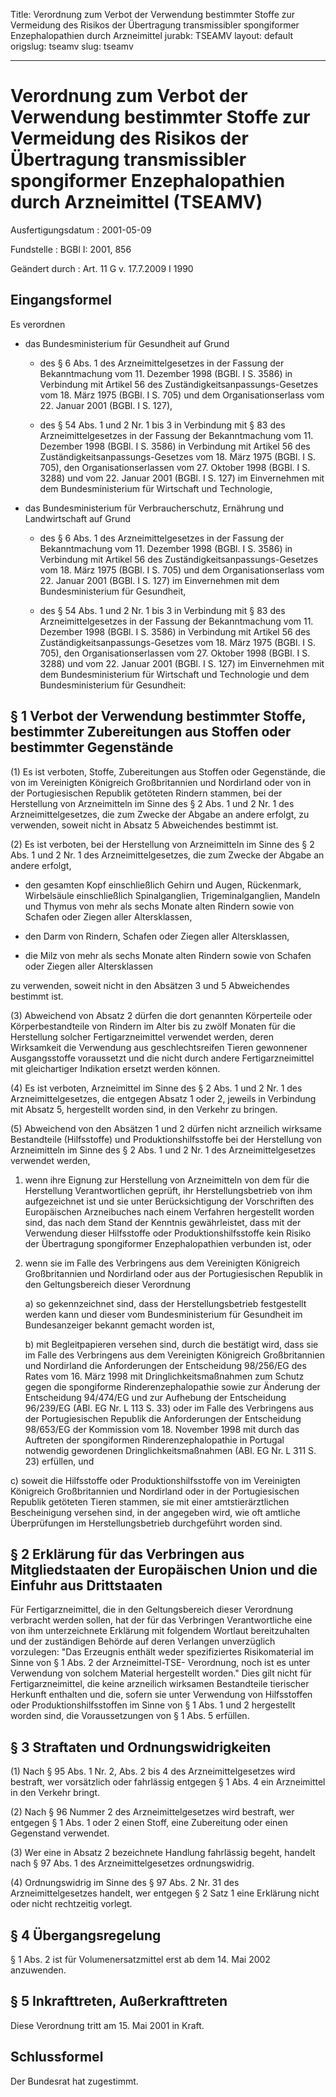Title: Verordnung zum Verbot der Verwendung bestimmter Stoffe zur Vermeidung des Risikos
  der Übertragung transmissibler spongiformer Enzephalopathien durch Arzneimittel
jurabk: TSEAMV
layout: default
origslug: tseamv
slug: tseamv

---

# Verordnung zum Verbot der Verwendung bestimmter Stoffe zur Vermeidung des Risikos der Übertragung transmissibler spongiformer Enzephalopathien durch Arzneimittel (TSEAMV)

Ausfertigungsdatum
:   2001-05-09

Fundstelle
:   BGBl I: 2001, 856

Geändert durch
:   Art. 11 G v. 17.7.2009 I 1990



## Eingangsformel

Es verordnen

-   das Bundesministerium für Gesundheit auf Grund

    -   des § 6 Abs. 1 des Arzneimittelgesetzes in der Fassung der
        Bekanntmachung vom 11. Dezember 1998 (BGBl. I S. 3586) in Verbindung
        mit Artikel 56 des Zuständigkeitsanpassungs-Gesetzes vom 18. März 1975
        (BGBl. I S. 705) und dem Organisationserlass vom 22. Januar 2001
        (BGBl. I S. 127),


    -   des § 54 Abs. 1 und 2 Nr. 1 bis 3 in Verbindung mit § 83 des
        Arzneimittelgesetzes in der Fassung der Bekanntmachung vom 11.
        Dezember 1998 (BGBl. I S. 3586) in Verbindung mit Artikel 56 des
        Zuständigkeitsanpassungs-Gesetzes vom 18. März 1975 (BGBl. I S. 705),
        den Organisationserlassen vom 27. Oktober 1998 (BGBl. I S. 3288) und
        vom 22. Januar 2001 (BGBl. I S. 127) im Einvernehmen mit dem
        Bundesministerium für Wirtschaft und Technologie,





-   das Bundesministerium für Verbraucherschutz, Ernährung und
    Landwirtschaft auf Grund

    -   des § 6 Abs. 1 des Arzneimittelgesetzes in der Fassung der
        Bekanntmachung vom 11. Dezember 1998 (BGBl. I S. 3586) in Verbindung
        mit Artikel 56 des Zuständigkeitsanpassungs-Gesetzes vom 18. März 1975
        (BGBl. I S. 705) und dem Organisationserlass vom 22. Januar 2001
        (BGBl. I S. 127) im Einvernehmen mit dem Bundesministerium für
        Gesundheit,


    -   des § 54 Abs. 1 und 2 Nr. 1 bis 3 in Verbindung mit § 83 des
        Arzneimittelgesetzes in der Fassung der Bekanntmachung vom 11.
        Dezember 1998 (BGBl. I S. 3586) in Verbindung mit Artikel 56 des
        Zuständigkeitsanpassungs-Gesetzes vom 18. März 1975 (BGBl. I S. 705),
        den Organisationserlassen vom 27. Oktober 1998 (BGBl. I S. 3288) und
        vom 22. Januar 2001 (BGBl. I S. 127) im Einvernehmen mit dem
        Bundesministerium für Wirtschaft und Technologie und dem
        Bundesministerium für Gesundheit:








## § 1 Verbot der Verwendung bestimmter Stoffe, bestimmter Zubereitungen aus Stoffen oder bestimmter Gegenstände

(1) Es ist verboten, Stoffe, Zubereitungen aus Stoffen oder
Gegenstände, die von im Vereinigten Königreich Großbritannien und
Nordirland oder von in der Portugiesischen Republik getöteten Rindern
stammen, bei der Herstellung von Arzneimitteln im Sinne des § 2 Abs. 1
und 2 Nr. 1 des Arzneimittelgesetzes, die zum Zwecke der Abgabe an
andere erfolgt, zu verwenden, soweit nicht in Absatz 5 Abweichendes
bestimmt ist.

(2) Es ist verboten, bei der Herstellung von Arzneimitteln im Sinne
des § 2 Abs. 1 und 2 Nr. 1 des Arzneimittelgesetzes, die zum Zwecke
der Abgabe an andere erfolgt,

-   den gesamten Kopf einschließlich Gehirn und Augen, Rückenmark,
    Wirbelsäule einschließlich Spinalganglien, Trigeminalganglien, Mandeln
    und Thymus von mehr als sechs Monate alten Rindern sowie von Schafen
    oder Ziegen aller Altersklassen,


-   den Darm von Rindern, Schafen oder Ziegen aller Altersklassen,


-   die Milz von mehr als sechs Monate alten Rindern sowie von Schafen
    oder Ziegen aller Altersklassen



zu verwenden, soweit nicht in den Absätzen 3 und 5 Abweichendes
bestimmt ist.

(3) Abweichend von Absatz 2 dürfen die dort genannten Körperteile oder
Körperbestandteile von Rindern im Alter bis zu zwölf Monaten für die
Herstellung solcher Fertigarzneimittel verwendet werden, deren
Wirksamkeit die Verwendung aus geschlechtsreifen Tieren gewonnener
Ausgangsstoffe voraussetzt und die nicht durch andere
Fertigarzneimittel mit gleichartiger Indikation ersetzt werden können.

(4) Es ist verboten, Arzneimittel im Sinne des § 2 Abs. 1 und 2 Nr. 1
des Arzneimittelgesetzes, die entgegen Absatz 1 oder 2, jeweils in
Verbindung mit Absatz 5, hergestellt worden sind, in den Verkehr zu
bringen.

(5) Abweichend von den Absätzen 1 und 2 dürfen nicht arzneilich
wirksame Bestandteile (Hilfsstoffe) und Produktionshilfsstoffe bei der
Herstellung von Arzneimitteln im Sinne des § 2 Abs. 1 und 2 Nr. 1 des
Arzneimittelgesetzes verwendet werden,

1.  wenn ihre Eignung zur Herstellung von Arzneimitteln von dem für die
    Herstellung Verantwortlichen geprüft, ihr Herstellungsbetrieb von ihm
    aufgezeichnet ist und sie unter Berücksichtigung der Vorschriften des
    Europäischen Arzneibuches nach einem Verfahren hergestellt worden
    sind, das nach dem Stand der Kenntnis gewährleistet, dass mit der
    Verwendung dieser Hilfsstoffe oder Produktionshilfsstoffe kein Risiko
    der Übertragung spongiformer Enzephalopathien verbunden ist, oder


2.  wenn sie im Falle des Verbringens aus dem Vereinigten Königreich
    Großbritannien und Nordirland oder aus der Portugiesischen Republik in
    den Geltungsbereich dieser Verordnung

    a)  so gekennzeichnet sind, dass der Herstellungsbetrieb festgestellt
        werden kann und dieser vom Bundesministerium für Gesundheit im
        Bundesanzeiger bekannt gemacht worden ist,


    b)  mit Begleitpapieren versehen sind, durch die bestätigt wird, dass sie
        im Falle des Verbringens aus dem Vereinigten Königreich Großbritannien
        und Nordirland die Anforderungen der Entscheidung 98/256/EG des Rates
        vom 16. März 1998 mit Dringlichkeitsmaßnahmen zum Schutz gegen die
        spongiforme Rinderenzephalopathie sowie zur Änderung der Entscheidung
        94/474/EG und zur Aufhebung der Entscheidung 96/239/EG (ABl. EG Nr. L
        113 S. 33) oder im Falle des Verbringens aus der Portugiesischen
        Republik die Anforderungen der Entscheidung 98/653/EG der Kommission
        vom 18. November 1998 mit durch das Auftreten der spongiformen
        Rinderenzephalopathie in Portugal notwendig gewordenen
        Dringlichkeitsmaßnahmen (ABl. EG Nr. L 311 S. 23) erfüllen, und





c)  soweit die Hilfsstoffe oder Produktionshilfsstoffe von im Vereinigten
    Königreich Großbritannien und Nordirland oder in der Portugiesischen
    Republik getöteten Tieren stammen, sie mit einer amtstierärztlichen
    Bescheinigung versehen sind, in der angegeben wird, wie oft amtliche
    Überprüfungen im Herstellungsbetrieb durchgeführt worden sind.





## § 2 Erklärung für das Verbringen aus Mitgliedstaaten der Europäischen Union und die Einfuhr aus Drittstaaten

Für Fertigarzneimittel, die in den Geltungsbereich dieser Verordnung
verbracht werden sollen, hat der für das Verbringen Verantwortliche
eine von ihm unterzeichnete Erklärung mit folgendem Wortlaut
bereitzuhalten und der zuständigen Behörde auf deren Verlangen
unverzüglich vorzulegen: "Das Erzeugnis enthält weder spezifiziertes
Risikomaterial im Sinne von § 1 Abs. 2 der Arzneimittel-TSE-
Verordnung, noch ist es unter Verwendung von solchem Material
hergestellt worden." Dies gilt nicht für Fertigarzneimittel, die keine
arzneilich wirksamen Bestandteile tierischer Herkunft enthalten und
die, sofern sie unter Verwendung von Hilfsstoffen oder
Produktionshilfsstoffen im Sinne von § 1 Abs. 1 und 2 hergestellt
worden sind, die Voraussetzungen von § 1 Abs. 5 erfüllen.


## § 3 Straftaten und Ordnungswidrigkeiten

(1) Nach § 95 Abs. 1 Nr. 2, Abs. 2 bis 4 des Arzneimittelgesetzes wird
bestraft, wer vorsätzlich oder fahrlässig entgegen § 1 Abs. 4 ein
Arzneimittel in den Verkehr bringt.

(2) Nach § 96 Nummer 2 des Arzneimittelgesetzes wird bestraft, wer
entgegen § 1 Abs. 1 oder 2 einen Stoff, eine Zubereitung oder einen
Gegenstand verwendet.

(3) Wer eine in Absatz 2 bezeichnete Handlung fahrlässig begeht,
handelt nach § 97 Abs. 1 des Arzneimittelgesetzes ordnungswidrig.

(4) Ordnungswidrig im Sinne des § 97 Abs. 2 Nr. 31 des
Arzneimittelgesetzes handelt, wer entgegen § 2 Satz 1 eine Erklärung
nicht oder nicht rechtzeitig vorlegt.


## § 4 Übergangsregelung

§ 1 Abs. 2 ist für Volumenersatzmittel erst ab dem 14. Mai 2002
anzuwenden.


## § 5 Inkrafttreten, Außerkrafttreten

Diese Verordnung tritt am 15. Mai 2001 in Kraft.


## Schlussformel

Der Bundesrat hat zugestimmt.

